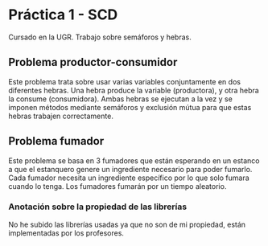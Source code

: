 # Práctica 1 - SCD
Cursado en la UGR. Trabajo sobre semáforos y hebras.
## Problema productor-consumidor

Este problema trata sobre usar varias variables conjuntamente en dos diferentes hebras. Una hebra produce la variable (productora), y otra hebra la consume (consumidora). Ambas hebras se ejecutan a la vez y se imponen métodos mediante semáforos y exclusión mútua para que estas hebras trabajen correctamente.

## Problema fumador

Este problema se basa en 3 fumadores que están esperando en un estanco a que el estanquero genere un ingrediente necesario para poder fumarlo. Cada fumador necesita un ingrediente específico por lo que solo fumara cuando lo tenga. Los fumadores fumarán por un tiempo aleatorio.

### Anotación sobre la propiedad de las librerías

No he subido las librerías usadas ya que no son de mi propiedad, están implementadas por los profesores.